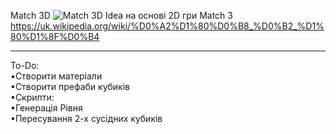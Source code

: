 Match 3D
![Match 3D Idea](https://github.com/MetalCrafting/Match-3D/assets/153452406/23a20bef-2a11-4673-81df-54a323297afb)
на основі 2D гри Match 3
https://uk.wikipedia.org/wiki/%D0%A2%D1%80%D0%B8_%D0%B2_%D1%80%D1%8F%D0%B4

---

To-Do:<br>
    •Створити матеріали<br>
    •Створити префаби кубиків<br>
    •Скрипти:<br>
        •Генерація Рівня<br>
        •Пересування 2-х сусідних кубиків<br>
